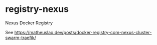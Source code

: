 # registry-nexus

Nexus Docker Registry

See https://matheuslao.dev/posts/docker-registry-com-nexus-cluster-swarm-traefik/
